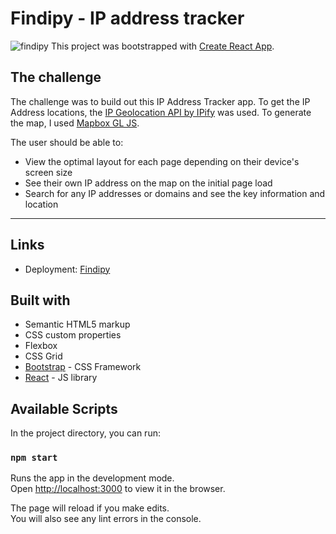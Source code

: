 # Findipy - IP address tracker
![findipy](https://user-images.githubusercontent.com/33071623/132078186-1826f113-86af-4394-862e-6ceced3e89b4.png)
This project was bootstrapped with [Create React App](https://github.com/facebook/create-react-app).

## The challenge

The challenge was to build out this IP Address Tracker app. To get the IP Address locations, the [IP Geolocation API by IPify](https://geo.ipify.org/) was used. To generate the map, I used [Mapbox GL JS](https://www.mapbox.com/mapbox-gljs).

The user should be able to:

- View the optimal layout for each page depending on their device's screen size
- See their own IP address on the map on the initial page load
- Search for any IP addresses or domains and see the key information and location

---

## Links

- Deployment: [Findipy](https://findipy.vercel.app/)

## Built with

- Semantic HTML5 markup
- CSS custom properties
- Flexbox
- CSS Grid
- [Bootstrap](https://getbootstrap.com/) - CSS Framework
- [React](https://reactjs.org/) - JS library

## Available Scripts

In the project directory, you can run:

### `npm start`

Runs the app in the development mode.\
Open [http://localhost:3000](http://localhost:3000) to view it in the browser.

The page will reload if you make edits.\
You will also see any lint errors in the console.
